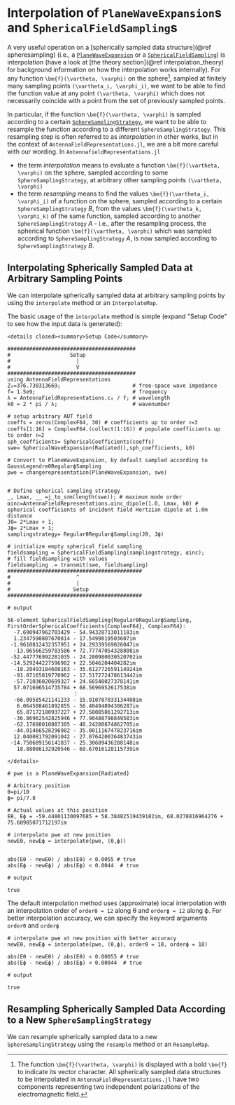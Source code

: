 # Interpolation of `PlaneWaveExpansion`s and `SphericalFieldSampling`s

A very useful operation on a [spherically sampled data structure](@ref spheresampling) (i.e., a [`PlaneWaveExpansion`](@ref) or a [`SphericalFieldSampling`](@ref)) is interpolation (have a look at [the theory section](@ref interpolation_theory) for background information on how the interpolation works internally). For any function ``\bm{f}(\vartheta, \varphi)`` on the sphere[^1], sampled at finitely many sampling points ``(\vartheta_i, \varphi_i)``, we want to be able to find the function value at any point ``(\vartheta, \varphi)`` which does not necessarily coincide with a point from the set of previously sampled points. 

In particular, if the function ``\bm{f}(\vartheta, \varphi)`` is sampled according to a certain [`SphereSamplingStrategy`](@ref), we want to be able to resample the function according to a different `SphereSamplingStrategy`. This resampling step is often referred to as *interpolation* in other works, but in the context of `AntennaFieldRepresentations.jl`, we are a bit more careful with our wording. In `AntennafieldRepresentations.jl` 
- the term *interpolation* means to evaluate a function ``\bm{f}(\vartheta, \varphi)`` on the sphere, sampled according to some `SphereSamplingStrategy`, at arbitrary other sampling points ``(\vartheta, \varphi)``
- the term *resampling* means to find the values ``\bm{f}(\vartheta_i, \varphi_i)`` of a function on the sphere, sampled according to a certain `SphereSamplingStrategy` *B*, from the values ``\bm{f}(\vartheta_k, \varphi_k)`` of the same function, sampled according to another `SphereSamplingStrategy` *A* - i.e., after the resampling process, the spherical function ``\bm{f}(\vartheta, \varphi)`` which was sampled according to `SphereSamplingStrategy` *A*, is now sampled according to `SphereSamplingStrategy` *B*.


[^1]: The function ``\bm{f}(\vartheta, \varphi)`` is displayed with a bold ``\bm{f}`` to indicate its vector character. All spherically sampled data structures to be interpolated in `AntennaFieldRepresentations.jl` have two components representing two independent polarizations of the electromagnetic field.

## Interpolating Spherically Sampled Data at Arbitrary Sampling Points 
We can interpolate spherically sampled data at arbitrary sampling points by using the `interpolate` method or an `InterpolateMap`. 

The basic usage of the `interpolate` method is simple (expand "Setup Code" to see how the input data is generated):

```@raw html
<details closed><summary>Setup Code</summary>
```

```jldoctest interpolateexamples ; output=false
#########################################
#                   Setup
#                     |
#                     V
#########################################
using AntennaFieldRepresentations
Z₀=376.730313669;                       # free-space wave impedance
f= 1.5e9;                               # frequency
λ = AntennaFieldRepresentations.c₀ / f; # wavelength
k0 = 2 * pi / λ;                        # wavenumber

# setup arbitrary AUT field
coeffs = zeros(ComplexF64, 30) # coefficients up to order ℓ=3
coeffs[1:16] = ComplexF64.(collect(1:16)) # populate coefficients up to order ℓ=2
sph_coefficients= SphericalCoefficients(coeffs)
swe= SphericalWaveExpansion(Radiated(),sph_coefficients, k0)

# Convert to PlaneWaveExpansion, by default sampled according to GaussLegendreθRegularϕSampling
pwe = changerepresentation(PlaneWaveExpansion, swe)


# Define spherical sampling strategy
_, Lmax, __ =j_to_sℓm(length(swe)); # maximum mode order
αinc=AntennaFieldRepresentations.αinc_dipole(1.0, Lmax, k0) # spherical coefficients of incident field Hertzian dipole at 1.0m distance
Jθ= 2*Lmax + 1;
Jϕ= 2*Lmax + 1;
samplingstrategy= RegularθRegularϕSampling(Jθ, Jϕ) 

# initialize empty spherical field sampling
fieldsampling = SphericalFieldSampling(samplingstrategy, αinc);
# fill fieldsampling with values
fieldsampling .= transmit(swe, fieldsampling)
###########################################
#                     ^
#                     |
#                    Setup
###########################################

# output

56-element SphericalFieldSampling{RegularθRegularϕSampling, FirstOrderSphericalCoefficients{ComplexF64}, ComplexF64}:
  -7.690947962703429 - 54.94328713011183im
  1.2347590807670814 - 17.5499019503607im
 -1.9610812432357951 + 24.29339569026047im
  -13.06566259783586 + 72.77747054328808im
 -52.447776992281035 - 24.280980030520702im
 -14.529244227596982 + 22.5046204404282im
  -18.28493184608163 - 35.612772659114924im
  -91.07165819770962 - 17.517272478613442im
  -57.71036020699327 + 24.66540027378141im
  57.071696514735784 + 68.5696952617538im
                     ⋮
  -66.09585421141233 - 15.910787033134408im
   6.064508461892855 - 56.40494894306287im
   65.87172180937227 + 27.58085861292713im
  -36.86962542825946 + 77.90488798849583im
  -62.17698010887305 - 40.24280874862705im
  -44.01466528296982 - 35.001116747823716im
  12.040081792091042 - 27.076420036483743im
 -14.750689156141837 - 25.30689436288148im
   18.88086132920546 - 69.67016128115739im
``` 


```@raw html
</details>
```

```jldoctest interpolateexamples ; output=false
# pwe is a PlaneWaveExpansion{Radiated}

# Arbitrary position
θ=pi/10
ϕ= pi/7.8

# Actual values at this position
Eθ, Eϕ = -59.44801130097685 + 58.38482519439182im, 68.0278816964276 + 75.60985071712197im

# interpolate pwe at new position
newEθ, newEϕ = interpolate(pwe, (θ,ϕ))


abs(Eθ - newEθ) / abs(Eθ) < 0.0055 # true
abs(Eϕ - newEϕ) / abs(Eϕ) < 0.0044  # true

# output

true
```

The default interpolation method uses (approximate) local interpolation with an interpolation order of `orderθ = 12` along θ and `orderϕ = 12` along ϕ. 
For better interpolation accuracy, we can specify the keyword arguments `orderθ` and `orderϕ`

```jldoctest interpolateexamples ; output=false
# interpolate pwe at new position with better accuracy
newEθ, newEϕ = interpolate(pwe, (θ,ϕ), orderθ = 18, orderϕ = 18)

abs(Eθ - newEθ) / abs(Eθ) < 0.00055 # true
abs(Eϕ - newEϕ) / abs(Eϕ) < 0.00044  # true

# output

true
```


## Resampling Spherically Sampled Data According to a New `SphereSamplingStrategy`
We can resample spherically sampled data to a new `SphereSamplingStrategy` using the `resample` method or an `ResampleMap`. 